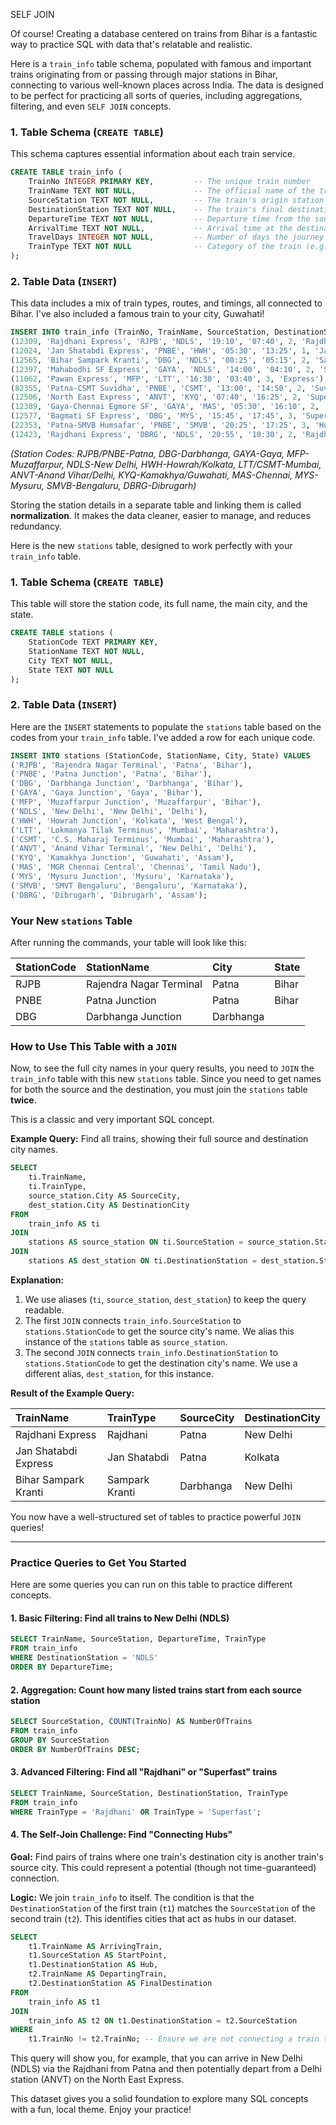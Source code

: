 SELF JOIN

Of course\! Creating a database centered on trains from Bihar is a fantastic way to practice SQL with data that's relatable and realistic.

Here is a `train_info` table schema, populated with famous and important trains originating from or passing through major stations in Bihar, connecting to various well-known places across India. The data is designed to be perfect for practicing all sorts of queries, including aggregations, filtering, and even `SELF JOIN` concepts.

### 1\. Table Schema (`CREATE TABLE`)

This schema captures essential information about each train service.

```sql
CREATE TABLE train_info (
    TrainNo INTEGER PRIMARY KEY,         -- The unique train number
    TrainName TEXT NOT NULL,             -- The official name of the train
    SourceStation TEXT NOT NULL,         -- The train's origin station code
    DestinationStation TEXT NOT NULL,    -- The train's final destination code
    DepartureTime TEXT NOT NULL,         -- Departure time from the source station (HH:MM)
    ArrivalTime TEXT NOT NULL,           -- Arrival time at the destination station (HH:MM)
    TravelDays INTEGER NOT NULL,         -- Number of days the journey takes (1, 2, 3, etc.)
    TrainType TEXT NOT NULL              -- Category of the train (e.g., Superfast, Humsafar)
);
```

### 2\. Table Data (`INSERT`)

This data includes a mix of train types, routes, and timings, all connected to Bihar. I've also included a famous train to your city, Guwahati\!

```sql
INSERT INTO train_info (TrainNo, TrainName, SourceStation, DestinationStation, DepartureTime, ArrivalTime, TravelDays, TrainType) VALUES
(12309, 'Rajdhani Express', 'RJPB', 'NDLS', '19:10', '07:40', 2, 'Rajdhani'),
(12024, 'Jan Shatabdi Express', 'PNBE', 'HWH', '05:30', '13:25', 1, 'Jan Shatabdi'),
(12565, 'Bihar Sampark Kranti', 'DBG', 'NDLS', '08:25', '05:15', 2, 'Sampark Kranti'),
(12397, 'Mahabodhi SF Express', 'GAYA', 'NDLS', '14:00', '04:10', 2, 'Superfast'),
(11062, 'Pawan Express', 'MFP', 'LTT', '16:30', '03:40', 3, 'Express'),
(82355, 'Patna-CSMT Suvidha', 'PNBE', 'CSMT', '13:00', '14:50', 2, 'Suvidha'),
(12506, 'North East Express', 'ANVT', 'KYQ', '07:40', '16:25', 2, 'Superfast'),
(12389, 'Gaya-Chennai Egmore SF', 'GAYA', 'MAS', '05:30', '16:10', 2, 'Superfast'),
(12577, 'Bagmati SF Express', 'DBG', 'MYS', '15:45', '17:45', 3, 'Superfast'),
(22353, 'Patna-SMVB Humsafar', 'PNBE', 'SMVB', '20:25', '17:25', 3, 'Humsafar'),
(12423, 'Rajdhani Express', 'DBRG', 'NDLS', '20:55', '10:30', 2, 'Rajdhani');
```

_(Station Codes: RJPB/PNBE-Patna, DBG-Darbhanga, GAYA-Gaya, MFP-Muzaffarpur, NDLS-New Delhi, HWH-Howrah/Kolkata, LTT/CSMT-Mumbai, ANVT-Anand Vihar/Delhi, KYQ-Kamakhya/Guwahati, MAS-Chennai, MYS-Mysuru, SMVB-Bengaluru, DBRG-Dibrugarh)_

Storing the station details in a separate table and linking them is called **normalization**. It makes the data cleaner, easier to manage, and reduces redundancy.

Here is the new `stations` table, designed to work perfectly with your `train_info` table.

### 1\. Table Schema (`CREATE TABLE`)

This table will store the station code, its full name, the main city, and the state.

```sql
CREATE TABLE stations (
    StationCode TEXT PRIMARY KEY,
    StationName TEXT NOT NULL,
    City TEXT NOT NULL,
    State TEXT NOT NULL
);
```

### 2\. Table Data (`INSERT`)

Here are the `INSERT` statements to populate the `stations` table based on the codes from your `train_info` table. I've added a row for each unique code.

```sql
INSERT INTO stations (StationCode, StationName, City, State) VALUES
('RJPB', 'Rajendra Nagar Terminal', 'Patna', 'Bihar'),
('PNBE', 'Patna Junction', 'Patna', 'Bihar'),
('DBG', 'Darbhanga Junction', 'Darbhanga', 'Bihar'),
('GAYA', 'Gaya Junction', 'Gaya', 'Bihar'),
('MFP', 'Muzaffarpur Junction', 'Muzaffarpur', 'Bihar'),
('NDLS', 'New Delhi', 'New Delhi', 'Delhi'),
('HWH', 'Howrah Junction', 'Kolkata', 'West Bengal'),
('LTT', 'Lokmanya Tilak Terminus', 'Mumbai', 'Maharashtra'),
('CSMT', 'C.S. Maharaj Terminus', 'Mumbai', 'Maharashtra'),
('ANVT', 'Anand Vihar Terminal', 'New Delhi', 'Delhi'),
('KYQ', 'Kamakhya Junction', 'Guwahati', 'Assam'),
('MAS', 'MGR Chennai Central', 'Chennai', 'Tamil Nadu'),
('MYS', 'Mysuru Junction', 'Mysuru', 'Karnataka'),
('SMVB', 'SMVT Bengaluru', 'Bengaluru', 'Karnataka'),
('DBRG', 'Dibrugarh', 'Dibrugarh', 'Assam');
```

### Your New `stations` Table

After running the commands, your table will look like this:

| StationCode | StationName               | City        | State         |
| :---------- | :------------------------ | :---------- | :------------ |
| RJPB        | Rajendra Nagar Terminal   | Patna       | Bihar         |
| PNBE        | Patna Junction            | Patna       | Bihar         |
| DBG         | Darbhanga Junction        | Darbhanga   | 

### How to Use This Table with a `JOIN`

Now, to see the full city names in your query results, you need to `JOIN` the `train_info` table with this new `stations` table. Since you need to get names for both the source and the destination, you must join the `stations` table **twice**.

This is a classic and very important SQL concept.

**Example Query:** Find all trains, showing their full source and destination city names.

```sql
SELECT
    ti.TrainName,
    ti.TrainType,
    source_station.City AS SourceCity,
    dest_station.City AS DestinationCity
FROM
    train_info AS ti
JOIN
    stations AS source_station ON ti.SourceStation = source_station.StationCode
JOIN
    stations AS dest_station ON ti.DestinationStation = dest_station.StationCode;
```

**Explanation:**

1.  We use aliases (`ti`, `source_station`, `dest_station`) to keep the query readable.
2.  The first `JOIN` connects `train_info.SourceStation` to `stations.StationCode` to get the source city's name. We alias this instance of the `stations` table as `source_station`.
3.  The second `JOIN` connects `train_info.DestinationStation` to `stations.StationCode` to get the destination city's name. We use a different alias, `dest_station`, for this instance.

**Result of the Example Query:**

| TrainName              | TrainType      | SourceCity  | DestinationCity |
| :--------------------- | :------------- | :---------- | :-------------- |
| Rajdhani Express       | Rajdhani       | Patna       | New Delhi       |
| Jan Shatabdi Express   | Jan Shatabdi   | Patna       | Kolkata         |
| Bihar Sampark Kranti   | Sampark Kranti | Darbhanga   | New Delhi       |


You now have a well-structured set of tables to practice powerful `JOIN` queries\!



---

### Practice Queries to Get You Started

Here are some queries you can run on this table to practice different concepts.

#### 1\. Basic Filtering: Find all trains to New Delhi (NDLS)

```sql
SELECT TrainName, SourceStation, DepartureTime, TrainType
FROM train_info
WHERE DestinationStation = 'NDLS'
ORDER BY DepartureTime;
```

#### 2\. Aggregation: Count how many listed trains start from each source station

```sql
SELECT SourceStation, COUNT(TrainNo) AS NumberOfTrains
FROM train_info
GROUP BY SourceStation
ORDER BY NumberOfTrains DESC;
```

#### 3\. Advanced Filtering: Find all "Rajdhani" or "Superfast" trains

```sql
SELECT TrainName, SourceStation, DestinationStation, TrainType
FROM train_info
WHERE TrainType = 'Rajdhani' OR TrainType = 'Superfast';
```

#### 4\. The Self-Join Challenge: Find "Connecting Hubs"

**Goal:** Find pairs of trains where one train's destination city is another train's source city. This could represent a potential (though not time-guaranteed) connection.

**Logic:** We join `train_info` to itself. The condition is that the `DestinationStation` of the first train (`t1`) matches the `SourceStation` of the second train (`t2`). This identifies cities that act as hubs in our dataset.

```sql
SELECT
    t1.TrainName AS ArrivingTrain,
    t1.SourceStation AS StartPoint,
    t1.DestinationStation AS Hub,
    t2.TrainName AS DepartingTrain,
    t2.DestinationStation AS FinalDestination
FROM
    train_info AS t1
JOIN
    train_info AS t2 ON t1.DestinationStation = t2.SourceStation
WHERE
    t1.TrainNo != t2.TrainNo; -- Ensure we are not connecting a train to itself
```

This query will show you, for example, that you can arrive in New Delhi (NDLS) via the Rajdhani from Patna and then potentially depart from a Delhi station (ANVT) on the North East Express.

This dataset gives you a solid foundation to explore many SQL concepts with a fun, local theme. Enjoy your practice\!
